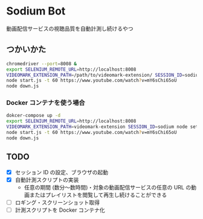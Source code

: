 # Sodium Bot

動画配信サービスの視聴品質を自動計測し続けるやつ

## つかいかた

```sh
chromedriver --port=8008 &
export SELENIUM_REMOTE_URL=http://localhost:8008
VIDEOMARK_EXTENSION_PATH=/path/to/videomark-extension/ SESSION_ID=sodium node setup.js
node start.js -t 60 https://www.youtube.com/watch?v=mY6sChi65oU
node down.js
```

### Docker コンテナを使う場合

```sh
dokcer-compose up -d
export SELENIUM_REMOTE_URL=http://localhost:8008
VIDEOMARK_EXTENSION_PATH=videomark-extension SESSION_ID=sodium node setup.js
node start.js -t 60 https://www.youtube.com/watch?v=mY6sChi65oU
node down.js
```

## TODO

- [x] セッション ID の設定、ブラウザの起動
- [x] 自動計測スクリプトの実装
  - 任意の期間 (数分〜数時間)・対象の動画配信サービスの任意の URL の動画またはプレイリストを閲覧して再生し続けることができる
- [ ] ロギング・スクリーンショット取得
- [ ] 計測スクリプトを Docker コンテナ化
